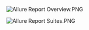 
![Allure Report Overview.PNG](..%2F..%2F..%2FDesktop%2FAllure%20Report%20Overview.PNG)

![Allure Report Suites.PNG](..%2F..%2F..%2FDesktop%2FAllure%20Report%20Suites.PNG)